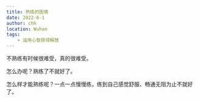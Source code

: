 ```yaml
---
title: 熟练的困境
date: 2022-6-1
author: chh
location: Wuhan
tags:
    - 运用心智获得解放
---
```


不熟练有时候很难受，真的很难受。

怎么办呢？熟练了不就好了。

怎么样才能熟练呢？一点一点慢慢练，练到自己感觉舒服、畅通无阻为止不就好了。

